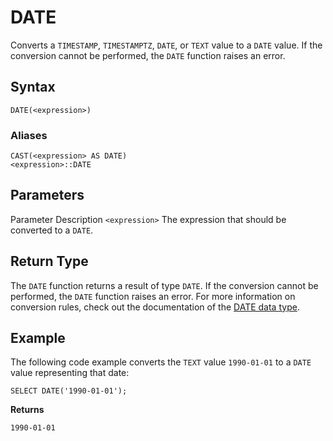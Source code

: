 # [](#date)DATE

Converts a `TIMESTAMP`, `TIMESTAMPTZ`, `DATE`, or `TEXT` value to a `DATE` value. If the conversion cannot be performed, the `DATE` function raises an error.

## [](#syntax)Syntax

```
DATE(<expression>)
```

### [](#aliases)Aliases

```
CAST(<expression> AS DATE)
<expression>::DATE
```

## [](#parameters)Parameters

Parameter Description `<expression>` The expression that should be converted to a `DATE`.

## [](#return-type)Return Type

The `DATE` function returns a result of type `DATE`. If the conversion cannot be performed, the `DATE` function raises an error. For more information on conversion rules, check out the documentation of the [DATE data type](/sql_reference/date-data-type.html).

## [](#example)Example

The following code example converts the `TEXT` value `1990-01-01` to a `DATE` value representing that date:

```
SELECT DATE('1990-01-01');
```

**Returns**

```
1990-01-01
```